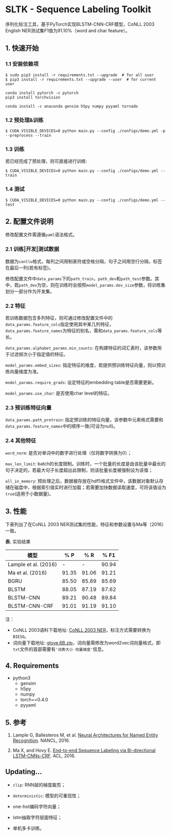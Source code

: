 # SLTK - Sequence Labeling Toolkit

序列化标注工具，基于PyTorch实现BLSTM-CNN-CRF模型，CoNLL 2003 English NER测试集F1值为91.10%（word and char feature）。

## 1. 快速开始

### 1.1 安装依赖项

    $ sudo pip3 install -r requirements.txt --upgrade  # for all user
    $ pip3 install -r requirements.txt --upgrade --user  # for current user

    conda install pytorch -c pytorch
    pip3 install torchvision

    conda install -c anaconda gensim h5py numpy pyyaml tornado 
### 1.2 预处理&训练

    $ CUDA_VISIBLE_DEVICES=0 python main.py --config ./configs/demo.yml -p --preprocess --train

### 1.3 训练

若已经完成了预处理，则可直接进行训练:

    $ CUDA_VISIBLE_DEVICES=0 python main.py --config ./configs/demo.yml --train

### 1.4 测试

    $ CUDA_VISIBLE_DEVICES=0 python main.py --config ./configs/demo.yml --test


## 2. 配置文件说明

修改配置文件需遵循`yaml`语法格式。

### 2.1 训练|开发|测试数据

数据为`conllu`格式，每列之间用制表符或空格分隔，句子之间用空行分隔，标签在最后一列(若有标签)。

修改配置文件中`data_params`下的`path_train`，`path_dev`和`path_test`参数。其中，若`path_dev`为空，则在训练时会按照`model_params.dev_size`参数，将训练集划分一部分作为开发集。

### 2.2 特征

若训练数据包含多列特征，则可通过修改配置文件中的`data_params.feature_cols`指定使用其中某几列特征，`data_params.feature_names`为特征的别名，需和`data_params.feature_cols`等长。

`data_params.alphabet_params.min_counts`: 在构建特征的词汇表时，该参数用于过滤频次小于指定值的特征。

`model_params.embed_sizes`: 指定特征的维度，若提供预训练特征向量，则以预训练向量维度为准。

`model_params.require_grads`: 设定特征的embedding table是否需要更新。

`model_params.use_char`: 是否使用char level的特征。

### 2.3 预训练特征向量

`data_params.path_pretrain`: 指定预训练的特征向量，该参数中元素格式需要和`data_params.feature_names`中的顺序一致(可设为null)。

### 2.4 其他特征

`word_norm`: 是否对单词中的数字进行处理（仅将数字转换为0）；

`max_len_limit`: batch的长度限制。训练时，一个批量的长度是由该批量中最长的句子决定的，若最大句子长度超出此限制，则该批量长度被强制设为该值；

`all_in_memory`: 预处理之后，数据被存放在hdf5格式文件中，该数据对象默认存储在磁盘中，根据索引值实时进行加载；若需要加快数据读取速度，可将该值设为`true`(适用于小数据量)。


## 3. 性能

下表列出了在CoNLL 2003 NER测试集的性能，特征和参数设置与Ma等（2016）一致。

**表.** 实验结果

| 模型 | % P | % R | % F1 |
| ------------ | ------------ | ------------ | ------------ |
| Lample et al. (2016) | -| - | 90.94 |
| Ma et al. (2016) | 91.35 | 91.06 | 91.21 |
| BGRU | 85.50 | 85.89 | 85.69 |
| BLSTM | 88.05 | 87.19 | 87.62 |
| BLSTM-CNN | 89.21 | 90.48 | 89.84 |
| BLSTM-CNN-CRF | 91.01 | 91.19 | 91.10 |

注：

 - CoNLL 2003语料下载地址: [CoNLL 2003 NER](https://www.clips.uantwerpen.be/conll2003/ner/)，标注方式需要转换为`BIESO`。
 - 词向量下载地址: [glove.6B.zip](http://nlp.stanford.edu/data/glove.6B.zip)，词向量需修改为word2vec词向量格式，即`txt`文件的首部需要有`'词表大小 向量维度'`信息。

## 4. Requirements

 - python3
    - gensim
    - h5py
    - numpy
    - torch==0.4.0
    - pyyaml


## 5. 参考

1. Lample G, Ballesteros M, et al. [Neural Architectures for Named Entity Recognition](http://www.aclweb.org/anthology/N/N16/N16-1030.pdf). NANCL, 2016.

2. Ma X, and Hovy E. [End-to-end Sequence Labeling via Bi-directional LSTM-CNNs-CRF](http://www.aclweb.org/anthology/P/P16/P16-1101.pdf). ACL, 2016.

## Updating...

 - `clip`: RNN层的梯度裁剪；

 - `deterministic`: 模型的可重现性；

 - one-hot编码字符向量；

 - lstm抽取字符层面特征；

 - 单机多卡训练。
